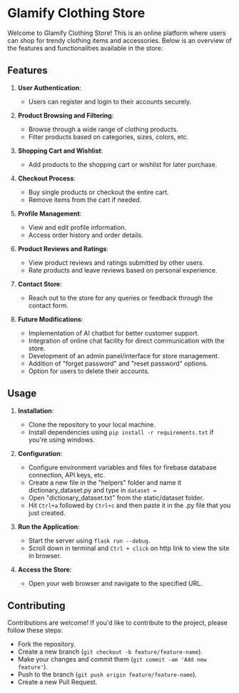 # Glamify Clothing Store

Welcome to Glamify Clothing Store! This is an online platform where users can shop for trendy clothing items and accessories. Below is an overview of the features and functionalities available in the store:

## Features

1. **User Authentication**:
   - Users can register and login to their accounts securely.

2. **Product Browsing and Filtering**:
   - Browse through a wide range of clothing products.
   - Filter products based on categories, sizes, colors, etc.

3. **Shopping Cart and Wishlist**:
   - Add products to the shopping cart or wishlist for later purchase.

4. **Checkout Process**:
   - Buy single products or checkout the entire cart.
   - Remove items from the cart if needed.

5. **Profile Management**:
   - View and edit profile information.
   - Access order history and order details.

6. **Product Reviews and Ratings**:
   - View product reviews and ratings submitted by other users.
   - Rate products and leave reviews based on personal experience.

7. **Contact Store**:
   - Reach out to the store for any queries or feedback through the contact form.

8. **Future Modifications**:
   - Implementation of AI chatbot for better customer support.
   - Integration of online chat facility for direct communication with the store.
   - Development of an admin panel/interface for store management.
   - Addition of "forget password" and "reset password" options.
   - Option for users to delete their accounts.

## Usage

1. **Installation**:
   - Clone the repository to your local machine.
   - Install dependencies using `pip install -r requirements.txt` if you're using windows.

2. **Configuration**:
   - Configure environment variables and files for firebase database connection, API keys, etc.
   - Create a new file in the "helpers" folder and name it dictionary_dataset.py and type in `dataset =`
   - Open "dictionary_dataset.txt" from the static/dataset folder.
   - Hit `Ctrl+a` followed by `Ctrl+c` and then paste it in the .py file that you just created. 

3. **Run the Application**:
   - Start the server using `flask run --debug`.
   - Scroll down in terminal and `Ctrl + click` on http link to view the site in browser.

4. **Access the Store**:
   - Open your web browser and navigate to the specified URL.

## Contributing

Contributions are welcome! If you'd like to contribute to the project, please follow these steps:
- Fork the repository.
- Create a new branch (`git checkout -b feature/feature-name`).
- Make your changes and commit them (`git commit -am 'Add new feature'`).
- Push to the branch (`git push origin feature/feature-name`).
- Create a new Pull Request.

